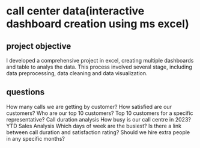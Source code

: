 # call center data(interactive dashboard creation using ms excel)
## project objective
I developed a comprehensive project in excel, creating multiple dashboards and table to analys the data. This process involved several stage, including data preprocessing, data cleaning and data visualization.

## questions
How many calls we are getting by customer?
How satisfied are our customers?
Who are our top 10 customers?
Top 10 customers for a specific representative?
Call duration analysis
How busy is our call centre in 2023?
YTD Sales Analysis
Which days of week are the busiest?
Is there a link between call duration and satisfaction rating?
Should we hire extra people in any specific months?

